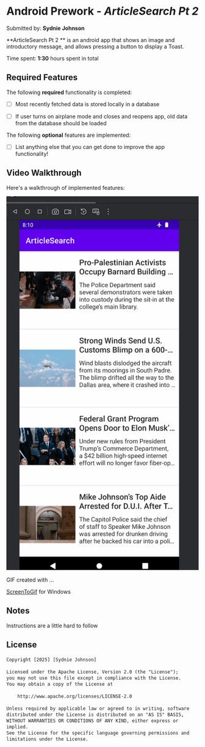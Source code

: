 # Android Prework - *ArticleSearch Pt 2*

Submitted by: **Sydnie Johnson**

**ArticleSearch Pt 2 ** is an android app that shows an image and introductory message, and allows pressing a button to display a Toast. 


Time spent: **1:30** hours spent in total

## Required Features

The following **required** functionality is completed:

* [ ] Most recently fetched data is stored locally in a database
* [ ] If user turns on airplane mode and closes and reopens app, old data from the database should be loaded


The following **optional** features are implemented:

* [ ] List anything else that you can get done to improve the app functionality!

## Video Walkthrough

Here's a walkthrough of implemented features:

<img src='Lab 5 Walkthrough .gif' title='Video Walkthrough' width='' alt='Video Walkthrough' />

<!-- Replace this with whatever GIF tool you used! -->
GIF created with ...  


[ScreenToGif](https://www.screentogif.com/) for Windows

## Notes

Instructions are a little hard to follow

## License

    Copyright [2025] [Sydnie Johnson]

    Licensed under the Apache License, Version 2.0 (the "License");
    you may not use this file except in compliance with the License.
    You may obtain a copy of the License at

        http://www.apache.org/licenses/LICENSE-2.0

    Unless required by applicable law or agreed to in writing, software
    distributed under the License is distributed on an "AS IS" BASIS,
    WITHOUT WARRANTIES OR CONDITIONS OF ANY KIND, either express or implied.
    See the License for the specific language governing permissions and
    limitations under the License.

